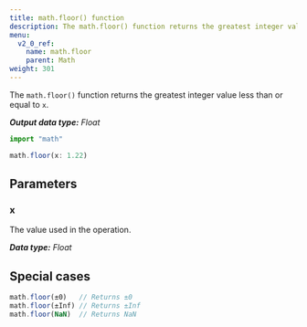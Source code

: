```yaml
---
title: math.floor() function
description: The math.floor() function returns the greatest integer value less than or equal to `x`.
menu:
  v2_0_ref:
    name: math.floor
    parent: Math
weight: 301
---
```


The `math.floor()` function returns the greatest integer value less than or equal to `x`.

_**Output data type:** Float_

```js
import "math"

math.floor(x: 1.22)
```

## Parameters

### x
The value used in the operation.

_**Data type:** Float_

## Special cases
```js
math.floor(±0)   // Returns ±0
math.floor(±Inf) // Returns ±Inf
math.floor(NaN)  // Returns NaN
```
